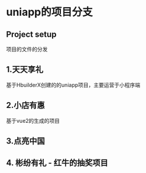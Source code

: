 # uniapp的项目分支

## Project setup

项目的文件的分发

## 1.天天享礼

基于HbuilderX创建的的uniapp项目，主要运营于小程序端

## 2.小店有惠

基于vue2的生成的项目

## 3.点亮中国

## 4. 彬纷有礼 - 红牛的抽奖项目
